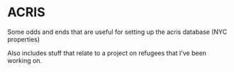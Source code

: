 # ACRIS

Some odds and ends that are useful for setting up the acris database (NYC properties)

Also includes stuff that relate to a project on refugees that I've been working on.
